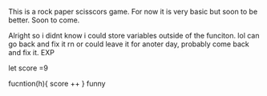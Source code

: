 This is a rock paper scisscors game. For now it is very basic but soon to be better. Soon to come. 


Alright so i didnt know i could store variables outside of the funciton. lol can go back and fix it rn or could leave it for anoter day, probably come back and fix it. EXP

let score =9

fucntion(h){
    score ++
}
funny